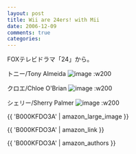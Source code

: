 ```yaml
---
layout: post
title: Wii are 24ers! with Mii
date: 2006-12-09
comments: true
categories:
---
```



FOXテレビドラマ「24」から。

トニー/Tony Almeida
![image](http://img.f.hatena.ne.jp/images/fotolife/k/keyesberry/20061209/20061209170347.jpg)
:w200

クロエ/Chloe O'Brian
![image](http://img.f.hatena.ne.jp/images/fotolife/k/keyesberry/20061209/20061209170431.jpg)
:w200

シェリー/Sherry Palmer
![image](http://img.f.hatena.ne.jp/images/fotolife/k/keyesberry/20061209/20061209170507.jpg)
:w200

{{ 'B000KFDO3A' | amazon_large_image }}

{{ 'B000KFDO3A' | amazon_link }}

{{ 'B000KFDO3A' | amazon_authors }}
